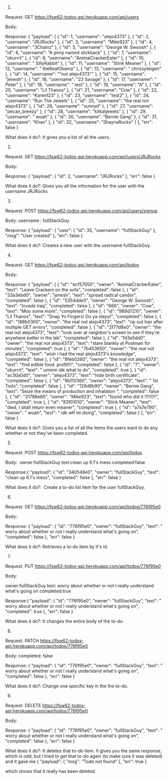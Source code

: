 1) 

Request: GET  https://fsw62-todos-api.herokuapp.com/api/users

Body:

Response: {
    "payload": [
        {
            "id": 1,
            "username": "alejo4373"
        },
        {
            "id": 2,
            "username": "JRJRocks"
        },
        {
            "id": 3,
            "username": "Mike923"
        },
        {
            "id": 4,
            "username": "3Chainz"
        },
        {
            "id": 5,
            "username": "George W. Swoosh"
        },
        {
            "id": 6,
            "username": "A pimp named slickback"
        },
        {
            "id": 7,
            "username": "okurrrt"
        },
        {
            "id": 9,
            "username": "AnimalCrackerEater"
        },
        {
            "id": 10,
            "username": " SillyRabbit"
        },
        {
            "id": 11,
            "username": "Stink Meaner"
        },
        {
            "id": 12,
            "username": " theRealObama"
        },
        {
            "id": 13,
            "username": " chrissyteigen"
        },
        {
            "id": 14,
            "username": "\"not alejo4373\""
        },
        {
            "id": 15,
            "username": "jenesh"
        },
        {
            "id": 16,
            "username": "22 Savage"
        },
        {
            "id": 17,
            "username": " Peter"
        },
        {
            "id": 18,
            "username": " test"
        },
        {
            "id": 19,
            "username": "A"
        },
        {
            "id": 20,
            "username": "Lil Thanos"
        },
        {
            "id": 21,
            "username": "Cow"
        },
        {
            "id": 22,
            "username": "Karen123"
        },
        {
            "id": 23,
            "username": "test2"
        },
        {
            "id": 24,
            "username": "Run The Jewels"
        },
        {
            "id": 25,
            "username": "the real not alejo4373"
        },
        {
            "id": 26,
            "username": "sunnyd"
        },
        {
            "id": 27,
            "username": "pecan_breezy"
        },
        {
            "id": 28,
            "username": "kitkatjewels"
        },
        {
            "id": 29,
            "username": " woah"
        },
        {
            "id": 30,
            "username": "Bernie Gang"
        },
        {
            "id": 31,
            "username": "Khan"
        },
        {
            "id": 32,
            "username": "ShaynaRocks"
        }
    ],
    "err": false
}

What does it do?: It gives you a list of all the users. 

2) 

Request: GET https://fsw62-todos-api.herokuapp.com/api/users/JRJRocks

Body: 

Response: {
    "payload": {
        "id": 2,
        "username": "JRJRocks"
    },
    "err": false
}

What does it do?: Gives you all the information for the user with the username JRJRocks

3) 

Request: POST  https://fsw62-todos-api.herokuapp.com/api/users/signup

Body: username : fullStackGuy

Response: {
    "payload": {
        "user": {
            "id": 35,
            "username": "fullStackGuy"
        },
        "msg": "User created"
    },
    "err": false
}

What does it do?: Creates a new user with the username fullStackGuy.

4) 

Request: GET  https://fsw62-todos-api.herokuapp.com/api/todos

Body: 

Response: {
    "payload": [
        {
            "id": "ecf57050",
            "owner": "AnimalCrackerEater",
            "text": "Leave Crackers on the sofa",
            "completed": false
        },
        {
            "id": "33a3ebd0",
            "owner": "jenesh",
            "text": "spread radical candor",
            "completed": false
        },
        {
            "id": "5354dde0",
            "owner": "George W. Swoosh",
            "text": "Invade Iraq",
            "completed": false
        },
        {
            "id": "666",
            "owner": "Cow",
            "text": "Moo some more",
            "completed": false
        },
        {
            "id": "969d7210",
            "owner": "Lil Thanos",
            "text": "Snap Yo Fingers! Do ya steps!",
            "completed": false
        },
        {
            "id": "188b0300",
            "owner": "the real not alejo4373",
            "text": "rip out hair after multiple GET errors",
            "completed": false
        },
        {
            "id": "2f77d8e0",
            "owner": "the real not alejo4373",
            "text": "look over at neighbor's screen to see if they're anywhere better in the lab",
            "completed": false
        },
        {
            "id": "fd3a5dd0",
            "owner": "the real not alejo4373",
            "text": "stare blankly at Postman for minutes",
            "completed": true
        },
        {
            "id": "7b453650",
            "owner": "the real not alejo4373",
            "text": "wish i had the real alejo4373's knowledge",
            "completed": false
        },
        {
            "id": "8feb0260",
            "owner": "the real not alejo4373",
            "text": "find edible food. profit!!!",
            "completed": false
        },
        {
            "id": "7",
            "owner": "okurrrt",
            "text": " ummm idk what to do",
            "completed": true
        },
        {
            "id": "ac30a0d0",
            "owner": "alejo4373",
            "text": "hide birth certificate",
            "completed": false
        },
        {
            "id": "9b110360",
            "owner": "alejo4373",
            "text": " 1st Todo",
            "completed": false
        },
        {
            "id": "129d9b90",
            "owner": "Bernie Gang",
            "text": "Seize the means of production and inhalation ",
            "completed": false
        },
        {
            "id": "31786e60",
            "owner": "Mike923",
            "text": "found who did it !!!!!!!!!",
            "completed": true
        },
        {
            "id": "83f01010",
            "owner": "Stink Meaner",
            "text": "died, I shall return even meaner",
            "completed": true
        },
        {
            "id": "a7a7e790",
            "owner": " woah",
            "text": " idk wtf im doing",
            "completed": false
        }
    ],
    "err": false
}

What does it do?: Gives you a list of all the items the users want to do any whether or not they've been completed.


5) 

Request: POST  https://fsw62-todos-api.herokuapp.com/api/todos

Body: 
    owner:fullStackGuy
    text:clean up 6.1's mess
    completed:false

Response:{
    "payload": {
        "id": "340548e0",
        "owner": "fullStackGuy",
        "text": "clean up 6.1's mess",
        "completed": false
    },
    "err": false
}

What does it do?:  Create a to-do list item for the user fullStackGuy.

6) 
Request: GET  https://fsw62-todos-api.herokuapp.com/api/todos/776f95e0

Body: 

Response: {
    "payload": {
        "id": "776f95e0",
        "owner": "fullStackGuy",
        "text": " worry about whether or not I really understand what's going on",
        "completed": false
    },
    "err": false
}

What does it do?: Retrieves a to-do item by it's id.

7) 

Request: PUT  https://fsw62-todos-api.herokuapp.com/api/todos/776f95e0

Body: 

owner:fullStackGuy
text: worry about whether or not I really understand what's going on
completed:true

Response:{
    "payload": {
        "id": "776f95e0",
        "owner": "fullStackGuy",
        "text": " worry about whether or not I really understand what's going on",
        "completed": true
    },
    "err": false
}

What does it do?: It changes the entire body of the to-do.

8) 

Request: PATCH  https://fsw62-todos-api.herokuapp.com/api/todos/776f95e0

Body: completed: false

Response: {
    "payload": {
        "id": "776f95e0",
        "owner": "fullStackGuy",
        "text": " worry about whether or not I really understand what's going on",
        "completed": false
    },
    "err": false
}

What does it do?: Change one specific key in the the to-do.

9) 

Request: DELETE  https://fsw62-todos-api.herokuapp.com/api/todos/776f95e0

Body: 

Response:
{
    "payload": {
        "id": "776f95e0",
        "owner": "fullStackGuy",
        "text": " worry about whether or not I really understand what's going on",
        "completed": false
    },
    "err": false
}


What does it do?: It deletes that to-do item. It gives you the same response, which is odd, but I tried to get that to-do again (to make sure it was deleted) and it gave me {
    "payload": {
        "msg": "Todo not found"
    },
    "err": true
}

which shows that it really has been deleted.